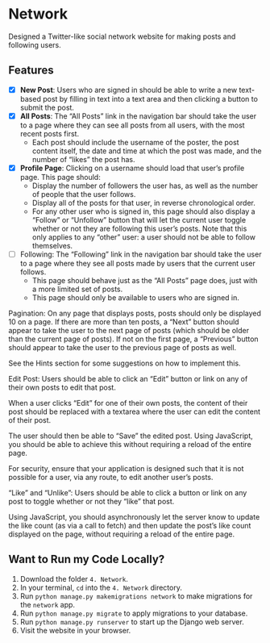 # Network

Designed a Twitter-like social network website for making posts and following users.

## Features

- [x] **New Post**: Users who are signed in should be able to write a new text-based post by filling in text into a text area and then clicking a button to submit the post.
- [x] **All Posts**: The “All Posts” link in the navigation bar should take the user to a page where they can see all posts from all users, with the most recent posts first.
   - Each post should include the username of the poster, the post content itself, the date and time at which the post was made, and the number of “likes” the post has.
- [x] **Profile Page**: Clicking on a username should load that user’s profile page. This page should:
   - Display the number of followers the user has, as well as the number of people that the user follows.
   - Display all of the posts for that user, in reverse chronological order.
   - For any other user who is signed in, this page should also display a “Follow” or “Unfollow” button that will let the current user toggle whether or not they are following this user’s posts. Note that this only applies to any “other” user: a user should not be able to follow themselves.
- [ ] Following: The “Following” link in the navigation bar should take the user to a page where they see all posts made by users that the current user follows.
   - This page should behave just as the “All Posts” page does, just with a more limited set of posts.
   - This page should only be available to users who are signed in.

Pagination: On any page that displays posts, posts should only be displayed 10 on a page. If there are more than ten posts, a “Next” button should appear to take the user to the next page of posts (which should be older than the current page of posts). If not on the first page, a “Previous” button should appear to take the user to the previous page of posts as well.

See the Hints section for some suggestions on how to implement this.

Edit Post: Users should be able to click an “Edit” button or link on any of their own posts to edit that post.

When a user clicks “Edit” for one of their own posts, the content of their post should be replaced with a textarea where the user can edit the content of their post.

The user should then be able to “Save” the edited post. Using JavaScript, you should be able to achieve this without requiring a reload of the entire page.

For security, ensure that your application is designed such that it is not possible for a user, via any route, to edit another user’s posts.

“Like” and “Unlike”: Users should be able to click a button or link on any post to toggle whether or not they “like” that post.

Using JavaScript, you should asynchronously let the server know to update the like count (as via a call to fetch) and then update the post’s like count displayed on the page, without requiring a reload of the entire page.

## Want to Run my Code Locally?

1. Download the folder `4. Network`.
2. In your terminal, `cd` into the `4. Network` directory.
3. Run `python manage.py makemigrations network` to make migrations for the `network` app.
4. Run `python manage.py migrate` to apply migrations to your database.
5. Run `python manage.py runserver` to start up the Django web server.
6. Visit the website in your browser.

